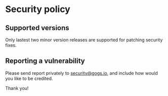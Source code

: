 # Security policy

## Supported versions

Only lastest two minor version releases are supported for patching security fixes.

## Reporting a vulnerability

Please send report privately to [security@gogs.io](mailto:security@gogs.io), and include how would you like to be credited.

Thank you!
